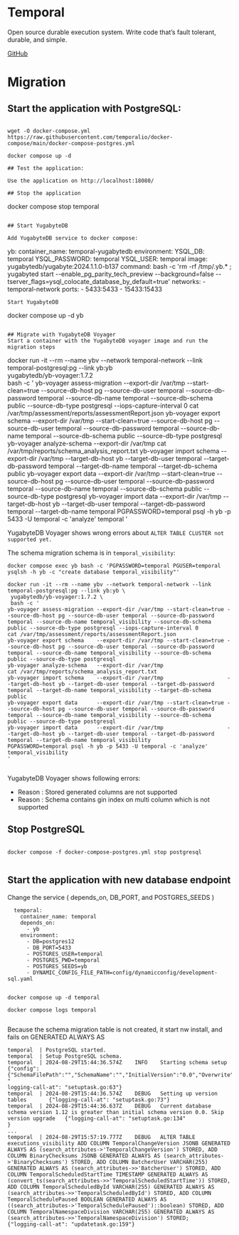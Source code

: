 # Temporal

Open source durable execution system. Write code that’s fault tolerant, durable, and simple.

[GitHub](https://github.com/temporalio/temporal)

# Migration

## Start the application with PostgreSQL:
```

wget -O docker-compose.yml https://raw.githubusercontent.com/temporalio/docker-compose/main/docker-compose-postgres.yml

docker compose up -d

## Test the application:

Use the application on http://localhost:18080/

## Stop the application
```
docker compose stop temporal

```

## Start YugabyteDB

Add YugabyteDB service to docker compose:
```
  yb:
    container_name: temporal-yugabytedb
    environment:
      YSQL_DB: temporal
      YSQL_PASSWORD: temporal
      YSQL_USER: temporal
    image: yugabytedb/yugabyte:2024.1.1.0-b137
    command: bash -c 'rm -rf /tmp/.yb.* ; yugabyted start --enable_pg_parity_tech_preview --background=false --tserver_flags=ysql_colocate_database_by_default=true'
    networks:
      - temporal-network
    ports:
      - 5433:5433
      - 15433:15433

```
Start YugabyteDB
```

docker compose up -d yb 

```

## Migrate with YugabyteDB Voyager
Start a container with the YugabyteDB voyager image and run the migration steps

```

docker run -it --rm --name ybv --network temporal-network --link temporal-postgresql:pg --link yb:yb \
 yugabytedb/yb-voyager:1.7.2 \
 bash -c '
yb-voyager assess-migration --export-dir /var/tmp --start-clean=true --source-db-host pg --source-db-user temporal --source-db-password temporal --source-db-name temporal --source-db-schema public --source-db-type postgresql --iops-capture-interval 0
cat /var/tmp/assessment/reports/assessmentReport.json
yb-voyager export schema    --export-dir /var/tmp --start-clean=true --source-db-host pg --source-db-user temporal --source-db-password temporal --source-db-name temporal --source-db-schema public --source-db-type postgresql
yb-voyager analyze-schema   --export-dir /var/tmp
cat /var/tmp/reports/schema_analysis_report.txt
yb-voyager import schema    --export-dir /var/tmp                    --target-db-host yb --target-db-user temporal --target-db-password temporal --target-db-name temporal --target-db-schema public
yb-voyager export data      --export-dir /var/tmp --start-clean=true --source-db-host pg --source-db-user temporal --source-db-password temporal --source-db-name temporal --source-db-schema public --source-db-type postgresql
yb-voyager import data      --export-dir /var/tmp                    --target-db-host yb --target-db-user temporal --target-db-password temporal --target-db-name temporal
PGPASSWORD=temporal psql -h yb -p 5433 -U temporal -c 'analyze' temporal
'

YugabyteDB Voyager shows wrong errors about `ALTER TABLE CLUSTER not supported yet.`

The schema migration schema is in `temporal_visibility`:

```
docker compose exec yb bash -c 'PGPASSWORD=temporal PGUSER=temporal ysqlsh -h yb -c "create database temporal_visibility"'

docker run -it --rm --name ybv --network temporal-network --link temporal-postgresql:pg --link yb:yb \
 yugabytedb/yb-voyager:1.7.2 \
 bash -c '
yb-voyager assess-migration --export-dir /var/tmp --start-clean=true --source-db-host pg --source-db-user temporal --source-db-password temporal --source-db-name temporal_visibility --source-db-schema public --source-db-type postgresql --iops-capture-interval 0
cat /var/tmp/assessment/reports/assessmentReport.json
yb-voyager export schema    --export-dir /var/tmp --start-clean=true --source-db-host pg --source-db-user temporal --source-db-password temporal --source-db-name temporal_visibility --source-db-schema public --source-db-type postgresql
yb-voyager analyze-schema   --export-dir /var/tmp
cat /var/tmp/reports/schema_analysis_report.txt
yb-voyager import schema    --export-dir /var/tmp                    --target-db-host yb --target-db-user temporal --target-db-password temporal --target-db-name temporal_visibility --target-db-schema public
yb-voyager export data      --export-dir /var/tmp --start-clean=true --source-db-host pg --source-db-user temporal --source-db-password temporal --source-db-name temporal_visibility --source-db-schema public --source-db-type postgresql
yb-voyager import data      --export-dir /var/tmp                    --target-db-host yb --target-db-user temporal --target-db-password temporal --target-db-name temporal_visibility
PGPASSWORD=temporal psql -h yb -p 5433 -U temporal -c 'analyze' temporal_visibility
'
 
```
YugabyteDB Voyager shows following errors:
- Reason          : Stored generated columns are not supported
- Reason          : Schema contains gin index on multi column which is not supported


## Stop PostgreSQL

```

docker compose -f docker-compose-postgres.yml stop postgresql


```

## Start the application with new database endpoint

Change the service ( depends_on, DB_PORT, and POSTGRES_SEEDS )

```
  temporal:
    container_name: temporal
    depends_on:
      - yb
    environment:
      - DB=postgres12
      - DB_PORT=5433
      - POSTGRES_USER=temporal
      - POSTGRES_PWD=temporal
      - POSTGRES_SEEDS=yb
      - DYNAMIC_CONFIG_FILE_PATH=config/dynamicconfig/development-sql.yaml

```

```

docker compose up -d temporal

docker compose logs temporal


```

Because the schema migration table is not created, it start nw install, and fails on GENERATED ALWAYS AS 

```
temporal  | PostgreSQL started.
temporal  | Setup PostgreSQL schema.
temporal  | 2024-08-29T15:44:36.574Z    INFO    Starting schema setup   {"config": {"SchemaFilePath":"","SchemaName":"","InitialVersion":"0.0","Overwrite":false,"DisableVersioning":false}, "
logging-call-at": "setuptask.go:63"}
temporal  | 2024-08-29T15:44:36.574Z    DEBUG   Setting up version tables       {"logging-call-at": "setuptask.go:73"}
temporal  | 2024-08-29T15:44:36.637Z    DEBUG   Current database schema version 1.12 is greater than initial schema version 0.0. Skip version upgrade   {"logging-call-at": "setuptask.go:134"
}
...
temporal  | 2024-08-29T15:57:19.777Z    DEBUG   ALTER TABLE executions_visibility ADD COLUMN TemporalChangeVersion JSONB GENERATED ALWAYS AS (search_attributes->'TemporalChangeVersion') STORED, ADD COLUMN BinaryChecksums JSONB GENERATED ALWAYS AS (search_attributes->'BinaryChecksums') STORED, ADD COLUMN BatcherUser VARCHAR(255) GENERATED ALWAYS AS (search_attributes->>'BatcherUser') STORED, ADD COLUMN TemporalScheduledStartTime TIMESTAMP GENERATED ALWAYS AS (convert_ts(search_attributes->>'TemporalScheduledStartTime')) STORED, ADD COLUMN TemporalScheduledById VARCHAR(255) GENERATED ALWAYS AS (search_attributes->>'TemporalScheduledById') STORED, ADD COLUMN TemporalSchedulePaused BOOLEAN GENERATED ALWAYS AS ((search_attributes->'TemporalSchedulePaused')::boolean) STORED, ADD COLUMN TemporalNamespaceDivision VARCHAR(255) GENERATED ALWAYS AS (search_attributes->>'TemporalNamespaceDivision') STORED;     {"logging-call-at": "updatetask.go:159"}
```


